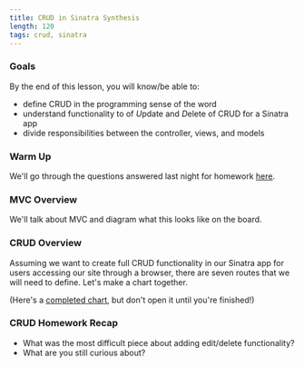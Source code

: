 ```yaml
---
title: CRUD in Sinatra Synthesis
length: 120
tags: crud, sinatra
---
```


### Goals

By the end of this lesson, you will know/be able to:

* define CRUD in the programming sense of the word
* understand functionality to of *U*pdate and *D*elete of CRUD for a Sinatra app
* divide responsibilities between the controller, views, and models

### Warm Up

We'll go through the questions answered last night for homework [here](https://gist.github.com/case-eee/1f066fa3be100f8f18f4d31f521a3da4).

### MVC Overview

We'll talk about MVC and diagram what this looks like on the board.

### CRUD Overview

Assuming we want to create full CRUD functionality in our Sinatra app for users accessing our site through a browser, there are seven routes that we will need to define. Let's make a chart together.

(Here's a [completed chart](https://www.dropbox.com/s/qfh9zmca7i7r3u4/CRUD%20%26%20Sinatra.jpg?dl=0), but don't open it until you're finished!)

### CRUD Homework Recap

* What was the most difficult piece about adding edit/delete functionality?
* What are you still curious about?
